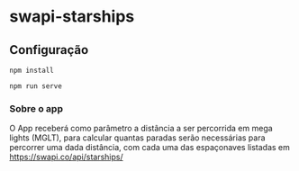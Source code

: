 # swapi-starships

## Configuração
```
npm install
``` 

```
npm run serve
```


### Sobre o app

O App receberá como parâmetro a distância a ser percorrida em mega lights (MGLT), para calcular quantas paradas serão necessárias para percorrer uma dada distância, com cada uma das espaçonaves 
listadas em https://swapi.co/api/starships/

